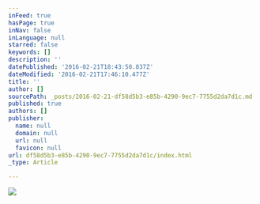 ```yaml
---
inFeed: true
hasPage: true
inNav: false
inLanguage: null
starred: false
keywords: []
description: ''
datePublished: '2016-02-21T18:43:50.837Z'
dateModified: '2016-02-21T17:46:10.477Z'
title: ''
author: []
sourcePath: _posts/2016-02-21-df58d5b3-e85b-4290-9ec7-7755d2da7d1c.md
published: true
authors: []
publisher:
  name: null
  domain: null
  url: null
  favicon: null
url: df58d5b3-e85b-4290-9ec7-7755d2da7d1c/index.html
_type: Article

---
```

![](https://the-grid-user-content.s3-us-west-2.amazonaws.com/13089b14-0a34-4b57-a251-8a7d00a49cef.jpg)